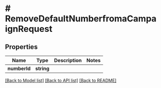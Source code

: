 # # RemoveDefaultNumberfromaCampaignRequest

## Properties

Name | Type | Description | Notes
------------ | ------------- | ------------- | -------------
**numberId** | **string** |  |

[[Back to Model list]](../../README.md#models) [[Back to API list]](../../README.md#endpoints) [[Back to README]](../../README.md)
